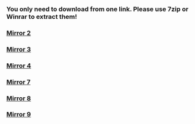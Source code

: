 ### You only need to download from one link. Please use 7zip or Winrar to extract them!

### [Mirror 2](https://drive.google.com/file/d/1TwFEqJEM-S7-vjybm4FuIZdmTWWFylsh/view?usp=sharing)
### [Mirror 3](https://cyberspace1902-my.sharepoint.com/:f:/g/personal/cyberspace1902_cyberspace1902_onmicrosoft_com/Etht9GQild5DtXZ6x3k0iLQBHfJrggSqHI6PM6TXgBEM9w?e=cXI3ZX)
### [Mirror 4](https://drive.google.com/file/d/1gAnC_U8cysRYDGOhqTXxz289rcZt3MRG/view?usp=sharing)
### [Mirror 7](https://cyberspace1902-my.sharepoint.com/:f:/g/personal/cyberspace1902_cyberspace1902_onmicrosoft_com/ErBSwx0PQ1FCgzRSF6Gd3soBhXevR_aBVf-1xTi_6oUY6g?e=vZOwQu)
### [Mirror 8](https://cyberspace0219-my.sharepoint.com/:f:/g/personal/cyberspace0219_cyberspace0219_onmicrosoft_com/ErnvGeFGzldCmB741RWleAUBXaXfY1HBVDk7EXqIiuq_lQ?e=yNixAj)
### [Mirror 9](https://cyberspace0219-my.sharepoint.com/:f:/g/personal/cyberspace0219_cyberspace0219_onmicrosoft_com/Em8BNtHrDo5LoSkut4qD2QsBgsXsqV0e-jwEvxyEAP-zuQ?e=8xNzZB)
